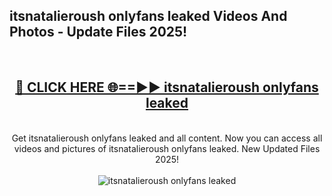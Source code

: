 <h2>itsnatalieroush onlyfans leaked Videos And Photos - Update Files 2025!</h2>
<br>
<div align="center">
<h2><a href="https://linkcuts.com/hfmhzwbr" rel="nofollow">🔴 CLICK HERE 🌐==►► itsnatalieroush onlyfans leaked</a></h2>
<br>
Get itsnatalieroush onlyfans leaked and all content. Now you can access all videos and pictures of itsnatalieroush onlyfans leaked. New Updated Files 2025!
<br>
<br>
<a href="https://linkcuts.com/hfmhzwbr" rel="nofollow" data-target="animated-image.originalLink"><img src="https://i.ibb.co.com/WyWwxjT/player-gif2.gif" alt="itsnatalieroush onlyfans leaked" style="max-width: 100%; display: inline-block;" data-target="animated-image.originalImage"></a>
</div>
<br>